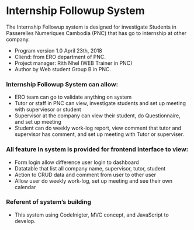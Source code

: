 # Internship Followup System

The Internship Followup system is designed for investigate Students in Passerelles Numeriques Cambodia (PNC) that has go to internship at other company. 

* Program version 1.0 April 23th, 2018
* Cliend: from ERO department of PNC.
* Project manager: Rith Nhel (WEB Trainer in PNC) 
* Author by Web student Group B in PNC.

### Internship Followup System can allow:

* ERO team can go to validate anything on system 
* Tutor or staff in PNC	can view, investigate students and set up meeting with superviesor or student
* Supervisor at the company can view their  student, do Questionnaire, and set up meeting 
* Student can do weekly work-log report, view comment that tutor and supervisor has comment, and set up meeting with Tutor or superviser.

### All feature in system is provided for frontend interface to view:

* Form login allow difference user login to dashboard
* Datatable that list all company name, supervisor, tutor, student 
* Action to CRUD data and comment from user to other user
* Allow user do weekly work-log, set up meeting and see their own calendar 

### Referent of system’s building

* This system using CodeInigter, MVC concept, and JavaScript to develop.
